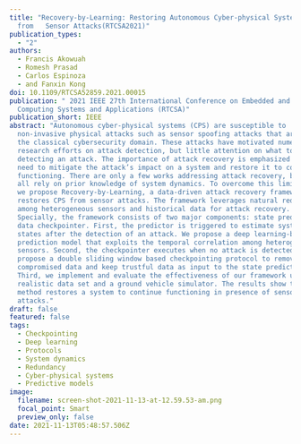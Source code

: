 ```yaml
---
title: "Recovery-by-Learning: Restoring Autonomous Cyber-physical Systems
  from   Sensor Attacks(RTCSA2021)"
publication_types:
  - "2"
authors:
  - Francis Akowuah
  - Romesh Prasad
  - Carlos Espinoza
  - and Fanxin Kong
doi: 10.1109/RTCSA52859.2021.00015
publication: " 2021 IEEE 27th International Conference on Embedded and Real-Time
  Computing Systems and Applications (RTCSA)"
publication_short: IEEE
abstract: "Autonomous cyber-physical systems (CPS) are susceptible to
  non-invasive physical attacks such as sensor spoofing attacks that are beyond
  the classical cybersecurity domain. These attacks have motivated numerous
  research efforts on attack detection, but little attention on what to do after
  detecting an attack. The importance of attack recovery is emphasized by the
  need to mitigate the attack’s impact on a system and restore it to continue
  functioning. There are only a few works addressing attack recovery, but they
  all rely on prior knowledge of system dynamics. To overcome this limitation,
  we propose Recovery-by-Learning, a data-driven attack recovery framework that
  restores CPS from sensor attacks. The framework leverages natural redundancy
  among heterogeneous sensors and historical data for attack recovery.
  Specially, the framework consists of two major components: state predictor and
  data checkpointer. First, the predictor is triggered to estimate systems
  states after the detection of an attack. We propose a deep learning-based
  prediction model that exploits the temporal correlation among heterogeneous
  sensors. Second, the checkpointer executes when no attack is detected. We
  propose a double sliding window based checkpointing protocol to remove
  compromised data and keep trustful data as input to the state predictor.
  Third, we implement and evaluate the effectiveness of our framework using a
  realistic data set and a ground vehicle simulator. The results show that our
  method restores a system to continue functioning in presence of sensor
  attacks."
draft: false
featured: false
tags:
  - Checkpointing
  - Deep learning
  - Protocols
  - System dynamics
  - Redundancy
  - Cyber-physical systems
  - Predictive models
image:
  filename: screen-shot-2021-11-13-at-12.59.53-am.png
  focal_point: Smart
  preview_only: false
date: 2021-11-13T05:48:57.506Z
---
```

